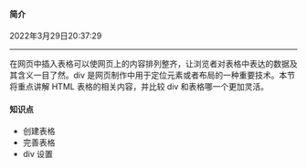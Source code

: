 #### 简介

2022年3月29日20:37:29

---

在网页中插入表格可以使网页上的内容排列整齐，让浏览者对表格中表达的数据及其含义一目了然。div 是网页制作中用于定位元素或者布局的一种重要技术。本节将重点讲解 HTML 表格的相关内容，并比较 div 和表格哪一个更加灵活。

#### 知识点

- 创建表格
- 完善表格
- div 设置